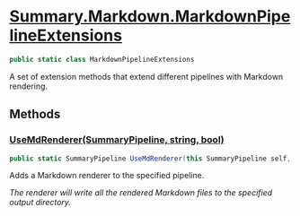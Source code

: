 # [Summary.Markdown.MarkdownPipelineExtensions](../src/Plugins/Markdown/MarkdownPipelineExtensions.cs#L11)
```cs
public static class MarkdownPipelineExtensions
```

A set of extension methods that extend different pipelines with Markdown rendering.

## Methods
### [UseMdRenderer(SummaryPipeline, string, bool)](../src/Plugins/Markdown/MarkdownPipelineExtensions.cs#L19)
```cs
public static SummaryPipeline UseMdRenderer(this SummaryPipeline self, string output, bool cleanup = true)
```

Adds a Markdown renderer to the specified pipeline.

_The renderer will write all the rendered Markdown files to the specified output directory._

